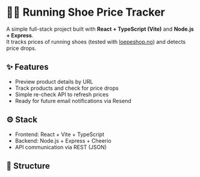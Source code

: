 # 🏃‍♂️ Running Shoe Price Tracker

A simple full-stack project built with **React + TypeScript (Vite)** and **Node.js + Express**.  
It tracks prices of running shoes (tested with [loepeshop.no](https://www.loepeshop.no)) and detects price drops.

## ✨ Features
- Preview product details by URL  
- Track products and check for price drops  
- Simple re-check API to refresh prices  
- Ready for future email notifications via Resend  

## ⚙️ Stack
- Frontend: React + Vite + TypeScript  
- Backend: Node.js + Express + Cheerio  
- API communication via REST (JSON)  

## 🧱 Structure
